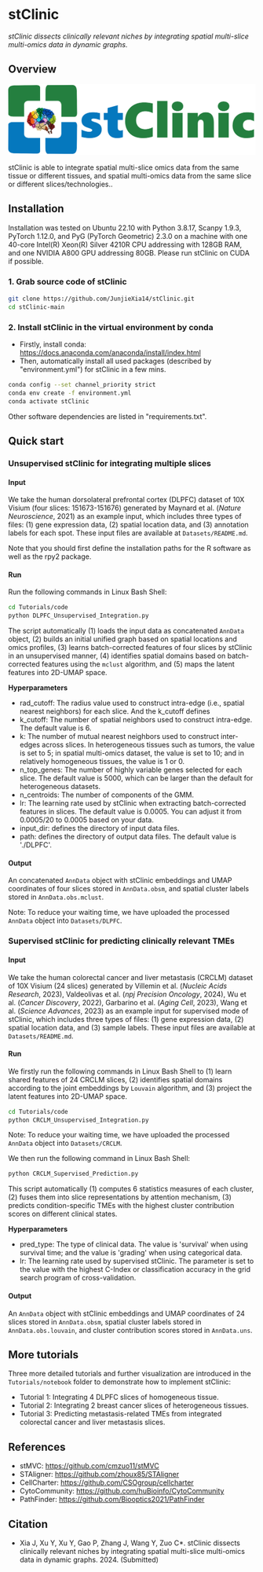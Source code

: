 # stClinic

*stClinic dissects clinically relevant niches by integrating spatial multi-slice multi-omics data in dynamic graphs.*

## Overview

![image](https://github.com/JunjieXia14/stClinic/blob/main/image/stClinic_logo.png)

stClinic is able to integrate spatial multi-slice omics data from the same tissue or different tissues, and spatial multi-omics data from the same slice or different slices/technologies..

## Installation

Installation was tested on Ubuntu 22.10 with Python 3.8.17, Scanpy 1.9.3, PyTorch 1.12.0, and PyG (PyTorch Geometric) 2.3.0 on a machine with one 40-core Intel(R) Xeon(R) Silver 4210R CPU addressing with 128GB RAM, and one NVIDIA A800 GPU addressing 80GB. Please run stClinic on CUDA if possible.

### 1. Grab source code of stClinic

```bash
git clone https://github.com/JunjieXia14/stClinic.git
cd stClinic-main
```

### 2. Install stClinic in the virtual environment by conda

* Firstly, install conda: https://docs.anaconda.com/anaconda/install/index.html
* Then, automatically install all used packages (described by "environment.yml") for stClinic in a few mins.

```bash
conda config --set channel_priority strict
conda env create -f environment.yml
conda activate stClinic
```

Other software dependencies are listed in "requirements.txt".

## Quick start

### Unsupervised stClinic for integrating multiple slices

#### Input

We take the human dorsolateral prefrontal cortex (DLPFC) dataset of 10X Visium (four slices: 151673-151676) generated by Maynard et al. (*Nature Neuroscience*, 2021) as an example input, which includes three types of files: (1) gene expression data, (2) spatial location data, and (3) annotation labels for each spot. These input files are available at `Datasets/README.md`.

Note that you should first define the installation paths for the R software as well as the rpy2 package.

#### Run

Run the following commands in Linux Bash Shell:

```bash
cd Tutorials/code
python DLPFC_Unsupervised_Integration.py
```

The script automatically (1) loads the input data as concatenated `AnnData` object, (2) builds an initial unified graph based on spatial locations and omics profiles, (3) learns batch-corrected features of four slices by stClinic in an unsupervised manner, (4) identifies spatial domains based on batch-corrected features using the `mclust` algorithm, and (5) maps the latent features into 2D-UMAP space.

**Hyperparameters**

* rad_cutoff: The radius value used to construct intra-edge (i.e., spatial nearest neighbors) for each slice. And the k_cutoff defines
* k_cutoff: The number of spatial neighbors used to construct intra-edge. The default value is 6.
* k: The number of mutual nearest neighbors used to construct inter-edges across slices. In heterogeneous tissues such as tumors, the value is set to 5; in spatial multi-omics dataset, the value is set to 10; and in relatively homogeneous tissues, the value is 1 or 0.
* n_top_genes: The number of highly variable genes selected for each slice. The default value is 5000, which can be larger than the default for heterogeneous datasets.
* n_centroids: The number of components of the GMM.
* lr: The learning rate used by stClinic when extracting batch-corrected features in slices. The default value is 0.0005. You can adjust it from 0.0005/20 to 0.0005 based on your data.
* input_dir: defines the directory of input data files.
* path: defines the directory of output data files. The default value is './DLPFC'.

#### Output

An concatenated `AnnData` object with stClinic embeddings and UMAP coordinates of four slices stored in `AnnData.obsm`, and spatial cluster labels stored in `AnnData.obs.mclust`.

Note: To reduce your waiting time, we have uploaded the processed `AnnData` object into `Datasets/DLPFC`.

### Supervised stClinic for predicting clinically relevant TMEs

#### Input

We take the human colorectal cancer and liver metastasis (CRCLM) dataset of 10X Visium (24 slices) generated by Villemin et al. (*Nucleic Acids Research*, 2023), Valdeolivas et al. (*npj Precision Oncology*, 2024), Wu et al. (*Cancer Discovery*, 2022), Garbarino et al. (*Aging Cell*, 2023), Wang et al. (*Science Advances*, 2023) as an example input for supervised mode of stClinic, which includes three types of files: (1) gene expression data, (2) spatial location data, and (3) sample labels. These input files are available at `Datasets/README.md`.

#### Run

We firstly run the following commands in Linux Bash Shell to (1) learn shared features of 24 CRCLM slices, (2) identifies spatial domains according to the joint embeddings by `Louvain` algorithm, and (3) project the latent features into 2D-UMAP space.

```bash
cd Tutorials/code
python CRCLM_Unsupervised_Integration.py
```

Note: To reduce your waiting time, we have uploaded the processed `AnnData` object into `Datasets/CRCLM`.

We then run the following command in Linux Bash Shell:

```bash
python CRCLM_Supervised_Prediction.py
```

This script automatically (1) computes 6 statistics measures of each cluster, (2) fuses them into slice representations by attention mechanism, (3) predicts condition-specific TMEs with the highest cluster contribution scores on different clinical states.

**Hyperparameters**

* pred_type: The type of clinical data. The value is 'survival' when using survival time; and the value is 'grading' when using categorical data.
* lr: The learning rate used by supervised stClinic. The parameter is set to the value with the highest C-Index or classification accuracy in the grid search program of cross-validation.

#### Output

An `AnnData` object with stClinic embeddings and UMAP coordinates of 24 slices stored in `AnnData.obsm`, spatial cluster labels stored in `AnnData.obs.louvain`, and cluster contribution scores stored in `AnnData.uns`.

## More tutorials

Three more detailed tutorials and further visualization are introduced in the `Tutorials/notebook` folder to demonstrate how to implement stClinic:

* Tutorial 1: Integrating 4 DLPFC slices of homogeneous tissue.
* Tutorial 2: Integrating 2 breast cancer slices of heterogeneous tissues.
* Tutorial 3: Predicting metastasis-related TMEs from integrated colorectal cancer and liver metastasis slices.

## References

* stMVC: https://github.com/cmzuo11/stMVC
* STAligner: https://github.com/zhoux85/STAligner
* CellCharter: https://github.com/CSOgroup/cellcharter
* CytoCommunity: https://github.com/huBioinfo/CytoCommunity
* PathFinder: https://github.com/Biooptics2021/PathFinder

## Citation

* Xia J, Xu Y, Xu Y, Gao P, Zhang J, Wang Y, Zuo C*. stClinic dissects clinically relevant niches by integrating spatial multi-slice multi-omics data in dynamic graphs. 2024. (Submitted)
